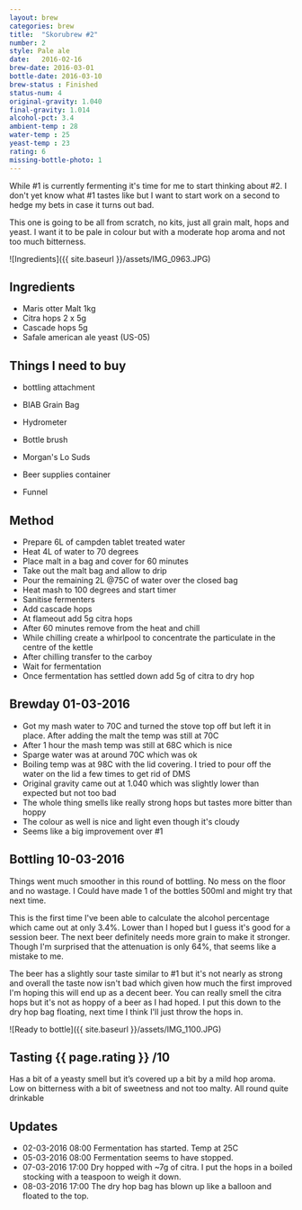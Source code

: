 ```yaml
---
layout: brew
categories: brew
title:  "Skorubrew #2"
number: 2
style: Pale ale
date:   2016-02-16
brew-date: 2016-03-01
bottle-date: 2016-03-10
brew-status : Finished
status-num: 4
original-gravity: 1.040
final-gravity: 1.014
alcohol-pct: 3.4
ambient-temp : 28
water-temp : 25
yeast-temp : 23
rating: 6
missing-bottle-photo: 1
---
```


While #1 is currently fermenting it's time for me to start thinking about #2. I don't yet know what #1 tastes like but I want to start work on a second to hedge my bets in case it turns out bad.

This one is going to be all from scratch, no kits, just all grain malt, hops and yeast. I want it to be pale in colour but with a moderate hop aroma and not too much bitterness.

![Ingredients]({{ site.baseurl }}/assets/IMG_0963.JPG)

Ingredients
-----

* Maris otter Malt 1kg
* Citra hops 2 x 5g
* Cascade hops 5g
* Safale american ale yeast (US-05)

Things I need to buy
-----

* bottling attachment
* BIAB Grain Bag
* Hydrometer
* Bottle brush
* Morgan's Lo Suds

* Beer supplies container
* Funnel

Method
-------

* Prepare 6L of campden tablet treated water
* Heat 4L of water to 70 degrees
* Place malt in a bag and cover for 60 minutes
* Take out the malt bag and allow to drip
* Pour the remaining 2L @75C of water over the closed bag
* Heat mash to 100 degrees and start timer
* Sanitise fermenters
* Add cascade hops
* At flameout add 5g citra hops
* After 60 minutes remove from the heat and chill
* While chilling create a whirlpool to concentrate the particulate in the centre of the kettle
* After chilling transfer to the carboy
* Wait for fermentation
* Once fermentation has settled down add 5g of citra to dry hop

Brewday 01-03-2016
--------

* Got my mash water to 70C and turned the stove top off but left it in place. After adding the malt the temp was still at 70C
* After 1 hour the mash temp was still at 68C which is nice
* Sparge water was at around 70C which was ok
* Boiling temp was at 98C with the lid covering. I tried to pour off the water on the lid a few times to get rid of DMS
* Original gravity came out at 1.040 which was slightly lower than expected but not too bad
* The whole thing smells like really strong hops but tastes more bitter than hoppy
* The colour as well is nice and light even though it's cloudy
* Seems like a big improvement over #1

Bottling 10-03-2016
-------------------

Things went much smoother in this round of bottling. No mess on the floor and no wastage. I Could have made 1 of the bottles 500ml and might try that next time.

This is the first time I've been able to calculate the alcohol percentage which came out at only 3.4%. Lower than I hoped but I guess it's good for a session beer. The next beer definitely needs more grain to make it stronger. Though I'm surprised that the attenuation is only 64%, that seems like a mistake to me.

The beer has a slightly sour taste similar to #1 but it's not nearly as strong and overall the taste now isn't bad which given how much the first improved I'm hoping this will end up as a decent beer. You can really smell the citra hops but it's not as hoppy of a beer as I had hoped. I put this down to the dry hop bag floating, next time I think I'll just throw the hops in.

![Ready to bottle]({{ site.baseurl }}/assets/IMG_1100.JPG)

Tasting {{ page.rating }} /10
--------

Has a bit of a yeasty smell but it’s covered up a bit by a mild hop aroma. Low on bitterness with a bit of sweetness and not too malty. All round quite drinkable

Updates
-------

* 02-03-2016 08:00 Fermentation has started. Temp at 25C
* 05-03-2016 08:00 Fermentation seems to have stopped.
* 07-03-2016 17:00 Dry hopped with ~7g of citra. I put the hops in a boiled stocking with a teaspoon to weigh it down.
* 08-03-2016 17:00 The dry hop bag has blown up like a balloon and floated to the top.

